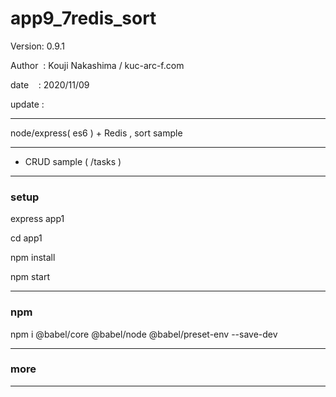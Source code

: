 ﻿# app9_7redis_sort

 Version: 0.9.1

 Author  : Kouji Nakashima / kuc-arc-f.com

 date    : 2020/11/09 

 update :

***

node/express( es6 ) + Redis ,  sort sample

***
* CRUD sample ( /tasks )

***
### setup
express app1

cd app1

npm install

npm start

***
### npm

npm i @babel/core @babel/node @babel/preset-env --save-dev

***
### more



***

